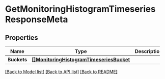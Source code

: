 # GetMonitoringHistogramTimeseriesResponseMeta

## Properties
Name | Type | Description | Notes
------------ | ------------- | ------------- | -------------
**Buckets** | [**[]MonitoringHistogramTimeseriesBucket**](MonitoringHistogramTimeseriesBucket.md) |  | [optional] 

[[Back to Model list]](../README.md#documentation-for-models) [[Back to API list]](../README.md#documentation-for-api-endpoints) [[Back to README]](../README.md)


